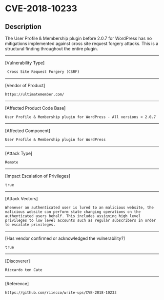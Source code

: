 
 
 #  CVE-2018-10233
 
 ## Description
 
 The User Profile & Membership plugin before 2.0.7 for WordPress has no
 mitigations implemented against cross site request forgery attacks.
 This is a structural finding throughout
 the entire plugin.
 
 ------------------------------------------
 
 [Vulnerability Type]
 
     Cross Site Request Forgery (CSRF)
 
 ------------------------------------------
 
 [Vendor of Product]
 
    https://ultimatemember.com/
 
 ------------------------------------------
 
 [Affected Product Code Base]
 
    User Profile & Membership plugin for WordPress - All versions < 2.0.7
 
 ------------------------------------------
 
 [Affected Component]
 
    User Profile & Membership plugin for WordPress
 
 ------------------------------------------
 
 [Attack Type]
 
    Remote
 
 ------------------------------------------
 
 [Impact Escalation of Privileges]
 
    true
 
 ------------------------------------------
 
 [Attack Vectors]
 
    Whenever an authenticated user is lured to an malicious website, the
    malicious website can perform state changing operations on the
    authenticated users behalf. This includes assigning high level
    privileges to low level accounts such as regular subscribers in order
    to escalate privileges.
 
 ------------------------------------------
 
 [Has vendor confirmed or acknowledged the vulnerability?]
 
    true
 
 ------------------------------------------
 
 [Discoverer]
 
    Riccardo ten Cate
 
 ------------------------------------------
 
 [Reference]
 
    https://github.com/riiecco/write-ups/CVE-2018-10233
